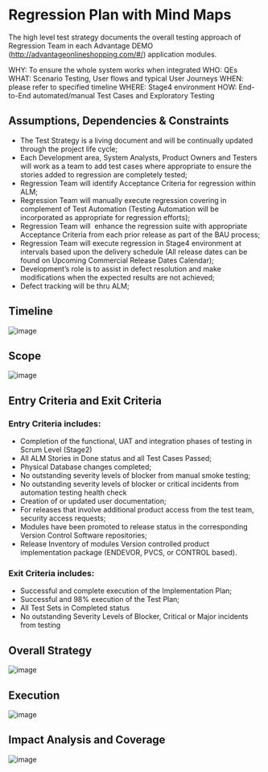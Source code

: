# Regression Plan with Mind Maps
The high level test strategy documents the overall testing approach of Regression Team in each Advantage DEMO (http://advantageonlineshopping.com/#/) application modules.

WHY: To ensure the whole system works when integrated
WHO: QEs 
WHAT: Scenario Testing, User flows and typical User Journeys
WHEN: please refer to specified timeline
WHERE: Stage4 environment
HOW: End-to-End automated/manual Test Cases and Exploratory Testing



## Assumptions, Dependencies & Constraints

- The Test Strategy is a living document and will be continually updated through the project life cycle;
- Each Development area, System Analysts, Product Owners and Testers will work as a team to add test cases where appropriate to ensure the stories added to regression are completely tested;
- Regression Team will identify Acceptance Criteria for regression within ALM;
- Regression Team will manually execute regression covering in complement of Test Automation (Testing Automation will be incorporated as appropriate for regression efforts);
- Regression Team will  enhance the regression suite with appropriate Acceptance Criteria from each prior release as part of the BAU process;
- Regression Team will execute regression in Stage4 environment at intervals based upon the delivery schedule (All release dates can be found on Upcoming Commercial Release Dates Calendar);
- Development’s role is to assist in defect resolution and make modifications when the expected results are not achieved;
- Defect tracking will be thru ALM;



## Timeline
![image](https://user-images.githubusercontent.com/110126660/221671906-3e5f9b49-77d1-481d-acab-cfc86c7a1a1d.png)



## Scope
![image](https://user-images.githubusercontent.com/110126660/221672779-e467c44e-51ef-434c-a01c-3ca015fb572c.png)



## Entry Criteria and Exit Criteria

### Entry Criteria includes:
- Completion of the functional, UAT and integration phases of testing in Scrum Level (Stage2)
- All ALM Stories in Done status and all Test Cases Passed;
- Physical Database changes completed;
- No outstanding severity levels of blocker from manual smoke testing;
- No outstanding severity levels of blocker or critical incidents from automation testing health check
- Creation of or updated user documentation;
- For releases that involve additional product access from the test team, security access requests;
- Modules have been promoted to release status in the corresponding Version Control Software repositories;
- Release Inventory of modules Version controlled product implementation package (ENDEVOR, PVCS, or CONTROL based).

### Exit Criteria includes:
- Successful and complete execution of the Implementation Plan;
- Successful and 98% execution of the Test Plan;
- All Test Sets in Completed status
- No outstanding Severity Levels of Blocker, Critical or Major incidents from testing



## Overall Strategy

![image](https://user-images.githubusercontent.com/110126660/221673556-7f6fe68b-f7c8-46db-9640-e9536c2381ca.png)




## Execution

![image](https://user-images.githubusercontent.com/110126660/221673750-7afbcf39-e4d6-4fef-9af9-0830909b3883.png)



## Impact Analysis and Coverage

![image](https://user-images.githubusercontent.com/110126660/221676789-d3321ad0-b870-432e-a03d-fcfb35d71718.png)






